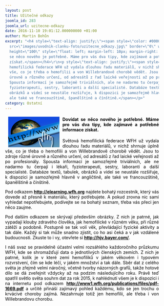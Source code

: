 ```yaml
---
layout: post
title: Užitečné odkazy
joomla_id: 283
joomla_url: uzitecne-odkazy
date: 2016-11-10 19:01:12.000000000 +01:00
author: Martin Bohůn
excerpt: "<h4 style=\"text-align: justify;\"><span style=\"color: #000000;\"><img
  src=\"images/uvodnik-clanku-foto/uzitecne_odkazy.jpg\" border=\"0\" width=\"168\"
  height=\"100\" style=\"float: left; margin-left: 10px; margin-right: 10px;\" />Dovídat
  se něco nového je potřebné. Máme pro vás dva tipy, kde zajímavé a potřebné informace
  získat.</span></h4>\r\n<p style=\"text-align: justify;\"><span style=\"color: #000000;\">Světová
  hemofilická federace WFH už vydala dlouhou řadu materiálů, v nichž shrnuje úplně
  vše, co je třeba o hemofilii a von Willebrandově chorobě vědět. Jsou to zdroje různé
  úrovně a různého určení, od adresátů z řad laické veřejnosti až po profesionály.
  Spousta informací je samozřejmě triviálních, ale ne nadarmo tu čerpají i lékaři,
  fyzioterapeuti, sestry, laboranti a další specialisté. Databáze textů, tabulek,
  obrázků a videí se neustále rozšiřuje, k dispozici je samozřejmě hlavně v angličtině,
  ale také ve francouzštině, španělštině a čínštině.</span></p>"
category: Ostatní
---
```

<h4 style="text-align: justify;"><span style="color: #000000;"><img src="images/uvodnik-clanku-foto/uzitecne_odkazy.jpg" border="0" width="168" height="100" style="float: left; margin-left: 10px; margin-right: 10px;" />Dovídat se něco nového je potřebné. Máme pro vás dva tipy, kde zajímavé a potřebné informace získat.</span></h4>

<p style="text-align: justify;"><span style="color: #000000;">Světová hemofilická federace WFH už vydala dlouhou řadu materiálů, v nichž shrnuje úplně vše, co je třeba o hemofilii a von Willebrandově chorobě vědět. Jsou to zdroje různé úrovně a různého určení, od adresátů z řad laické veřejnosti až po profesionály. Spousta informací je samozřejmě triviálních, ale ne nadarmo tu čerpají i lékaři, fyzioterapeuti, sestry, laboranti a další specialisté. Databáze textů, tabulek, obrázků a videí se neustále rozšiřuje, k dispozici je samozřejmě hlavně v angličtině, ale také ve francouzštině, španělštině a čínštině.</span></p>



<p style="text-align: justify;"><span style="color: #000000;">Pod odkazem</span><span style="color: #000000;"> <strong><a href="http://elearning.wfh.org/"><span style="color: #000000;">http://elearning.wfh.org</span></a></strong></span> <span style="color: #000000;">najdete bohatý rozcestník, který vás dovede až přesně k materiálu, který potřebujete. A pokud zrovna nic sami vyhledat nepotřebujete, podívejte se na bohatý seznam, třeba vás přeci jen něco zaujme.</span></p>

<p style="text-align: justify;"><span style="color: #000000;">Pod dalším odkazem se skrývají především obrázky. Z nich je patrné, jak vypadají klouby zdravého člověka, jak hemofilické v různém věku, při různé zátěži a podobně. Postupně se tak volí věk, převládající fyzické aktivity a tak dále. Každý si tak může snadno zjistit, co ho asi čeká a v jak vzdálené budoucnosti. Zkuste to i vy, otevřete si</span> <strong><a href="http://hjv.bayer.com/"><span style="color: #000000;">http://hjv.bayer.com/</span></a></strong>. </p>

<p style="text-align: justify;"><span style="color: #000000;">I náš svaz se pravidelně účastní velmi rozsáhlého každoročního průzkumu WFH, kde se shromažďují data o jednotlivých členských zemích. Z nich je patrné, kolik je v které zemi hemofiliků v jakém věkovém i typovém rozvrstvení, čím se kde léčí, v jakém množství a tak dále. Sběr dat z celého světa je zřejmě velmi náročný, včetně tvorby názorných grafů, takže hotové dílo se dá zveřejnit vždycky až na podzim následujícího roku. Právě teď spatřil světlo světa souhrn dat za rok 2015, k nahlédnutí všem je k dispozici i na internetu pod odkazem <strong><a href="http://www1.wfh.org/publications/files/pdf-1669.pdf"><span style="color: #000000;">http://www1.wfh.org/publications/files/pdf-1669.pdf</span></a></strong> a určitě přináší zajímavý pohled každému, kdo se jen trochu o krvácivé choroby zajímá. Nezahrnuje totiž jen hemofilii, ale třeba i von Willebrandovu chorobu.</span></p>
